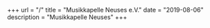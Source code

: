 +++
url = "/"
title = "Musikkapelle Neuses e.V."
date = "2019-08-06"
description = "Musikkapelle Neuses"
+++
